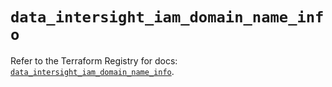 # `data_intersight_iam_domain_name_info`

Refer to the Terraform Registry for docs: [`data_intersight_iam_domain_name_info`](https://registry.terraform.io/providers/ciscodevnet/intersight/1.0.71/docs/data-sources/iam_domain_name_info).
